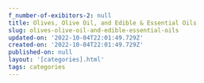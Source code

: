 ```yaml
---
f_number-of-exibitors-2: null
title: Olives, Olive Oil, and Edible & Essential Oils
slug: olives-olive-oil-and-edible-essential-oils
updated-on: '2022-10-04T22:01:49.729Z'
created-on: '2022-10-04T22:01:49.729Z'
published-on: null
layout: '[categories].html'
tags: categories
---
```



